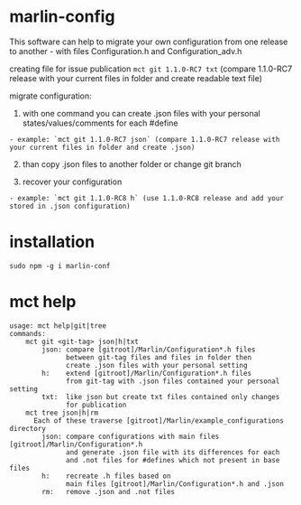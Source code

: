 # marlin-config

This software can help to migrate your own configuration from one release to another - with files 
Configuration.h and Configuration_adv.h

  creating file for issue publication `mct git 1.1.0-RC7 txt` (compare 1.1.0-RC7 release with your current files in folder and create readable text file)

migrate configuration:

  1. with one command you can create .json files with your personal states/values/comments for each #define

    - example: `mct git 1.1.0-RC7 json` (compare 1.1.0-RC7 release with your current files in folder and create .json)

  2. than copy .json files to another folder or change git branch
  
  3. recover your configuration
  
    - example: `mct git 1.1.0-RC8 h` (use 1.1.0-RC8 release and add your stored in .json configuration)

# installation

`sudo npm -g i marlin-conf`

# mct help
```
usage: mct help|git|tree
commands:
    mct git <git-tag> json|h|txt
        json: compare [gitroot]/Marlin/Configuration*.h files
              between git-tag files and files in folder then
              create .json files with your personal setting
        h:    extend [gitroot]/Marlin/Configuration*.h files
              from git-tag with .json files contained your personal setting
        txt:  like json but create txt files contained only changes
              for publication
    mct tree json|h|rm
      Each of these traverse [gitroot]/Marlin/example_configurations directory
        json: compare configurations with main files [gitroot]/Marlin/Configuration*.h
              and generate .json file with its differences for each
              and .not files for #defines which not present in base files
        h:    recreate .h files based on 
              main files [gitroot]/Marlin/Configuration*.h and .json
        rm:   remove .json and .not files
```
